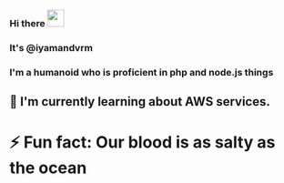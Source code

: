 ### Hi there <img src="https://raw.githubusercontent.com/iampavangandhi/iampavangandhi/master/gifs/Hi.gif" width="30px">
### It's @iyamandvrm
### I'm a humanoid who is proficient in php and node.js things


## 🌱 I'm currently learning about AWS services.

# ⚡ Fun fact: Our blood is as salty as the ocean


